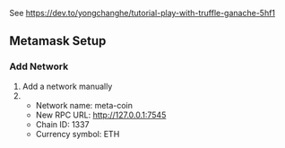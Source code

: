 See https://dev.to/yongchanghe/tutorial-play-with-truffle-ganache-5hf1

## Metamask Setup

### Add Network

1. Add a network manually
2. - Network name: meta-coin
   - New RPC URL: http://127.0.0.1:7545
   - Chain ID: 1337
   - Currency symbol: ETH